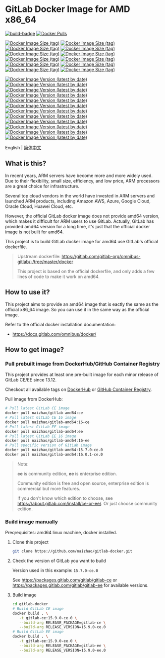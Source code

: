 # GitLab Docker Image for AMD x86_64

[![build-badge][github-actions-badge]][github-actions]
[![Docker Pulls][dockerhub-badge-pulls]][dockerhub]

[![Docker Image Size (tag)][dockerhub-badge-image-size-ce]][dockerhub]
[![Docker Image Size (tag)][dockerhub-badge-image-size-ee]][dockerhub]
[![Docker Image Size (tag)][dockerhub-badge-image-size-15-ce]][dockerhub]
[![Docker Image Size (tag)][dockerhub-badge-image-size-15-ee]][dockerhub]
[![Docker Image Size (tag)][dockerhub-badge-image-size-16.0-ce]][dockerhub]
[![Docker Image Size (tag)][dockerhub-badge-image-size-16.0-ee]][dockerhub]
[![Docker Image Size (tag)][dockerhub-badge-image-size-16.1-ce]][dockerhub]
[![Docker Image Size (tag)][dockerhub-badge-image-size-16.1-ee]][dockerhub]
[![Docker Image Size (tag)][dockerhub-badge-image-size-16.2-ce]][dockerhub]
[![Docker Image Size (tag)][dockerhub-badge-image-size-16.2-ee]][dockerhub]
[![Docker Image Size (tag)][dockerhub-badge-image-size-16.3-ce]][dockerhub]
[![Docker Image Size (tag)][dockerhub-badge-image-size-16.3-ee]][dockerhub]

[![Docker Image Version (latest by date)][dockerhub-badge-latest-version-ce]][dockerhub]
[![Docker Image Version (latest by date)][dockerhub-badge-latest-version-ee]][dockerhub]
[![Docker Image Version (latest by date)][dockerhub-badge-latest-version-15-ce]][dockerhub]
[![Docker Image Version (latest by date)][dockerhub-badge-latest-version-15-ee]][dockerhub]
[![Docker Image Version (latest by date)][dockerhub-badge-latest-version-16.0-ce]][dockerhub]
[![Docker Image Version (latest by date)][dockerhub-badge-latest-version-16.0-ee]][dockerhub]
[![Docker Image Version (latest by date)][dockerhub-badge-latest-version-16.1-ce]][dockerhub]
[![Docker Image Version (latest by date)][dockerhub-badge-latest-version-16.1-ee]][dockerhub]
[![Docker Image Version (latest by date)][dockerhub-badge-latest-version-16.2-ce]][dockerhub]
[![Docker Image Version (latest by date)][dockerhub-badge-latest-version-16.2-ee]][dockerhub]
[![Docker Image Version (latest by date)][dockerhub-badge-latest-version-16.3-ce]][dockerhub]
[![Docker Image Version (latest by date)][dockerhub-badge-latest-version-16.3-ee]][dockerhub]

[github-actions]: https://github.com/naizhao/gitlab-amd64/actions/workflows/build.yml
[github-actions-badge]: https://github.com/naizhao/gitlab-amd64/actions/workflows/build.yml/badge.svg?branch=main
[dockerhub]: https://hub.docker.com/r/naizhao/gitlab-amd64/tags
[dockerhub-badge-pulls]: https://img.shields.io/docker/pulls/naizhao/gitlab-amd64?logo=docker
[dockerhub-badge-image-size-ce]: https://img.shields.io/docker/image-size/naizhao/gitlab-amd64/ce?label=gitlab-ce&logo=docker
[dockerhub-badge-image-size-ee]: https://img.shields.io/docker/image-size/naizhao/gitlab-amd64/ee?label=gitlab-ee&logo=docker
[dockerhub-badge-image-size-15-ce]: https://img.shields.io/docker/image-size/naizhao/gitlab-amd64/15-ce?label=gitlab-15-ce&logo=docker
[dockerhub-badge-image-size-15-ee]: https://img.shields.io/docker/image-size/naizhao/gitlab-amd64/15-ee?label=gitlab-15-ee&logo=docker
[dockerhub-badge-image-size-16.0-ce]: https://img.shields.io/docker/image-size/naizhao/gitlab-amd64/16.0-ce?label=gitlab-16.0-ce&logo=docker
[dockerhub-badge-image-size-16.0-ee]: https://img.shields.io/docker/image-size/naizhao/gitlab-amd64/16.0-ee?label=gitlab-16.0-ee&logo=docker
[dockerhub-badge-image-size-16.1-ce]: https://img.shields.io/docker/image-size/naizhao/gitlab-amd64/16.1-ce?label=gitlab-16.1-ce&logo=docker
[dockerhub-badge-image-size-16.1-ee]: https://img.shields.io/docker/image-size/naizhao/gitlab-amd64/16.1-ee?label=gitlab-16.1-ee&logo=docker
[dockerhub-badge-image-size-16.2-ce]: https://img.shields.io/docker/image-size/naizhao/gitlab-amd64/16.2-ce?label=gitlab-16.2-ce&logo=docker
[dockerhub-badge-image-size-16.2-ee]: https://img.shields.io/docker/image-size/naizhao/gitlab-amd64/16.2-ee?label=gitlab-16.2-ee&logo=docker
[dockerhub-badge-image-size-16.3-ce]: https://img.shields.io/docker/image-size/naizhao/gitlab-amd64/16.3-ce?label=gitlab-16.3-ce&logo=docker
[dockerhub-badge-image-size-16.3-ee]: https://img.shields.io/docker/image-size/naizhao/gitlab-amd64/16.3-ee?label=gitlab-16.3-ee&logo=docker
[dockerhub-badge-latest-version-ce]: https://img.shields.io/docker/v/naizhao/gitlab-amd64/ce?arch=amd64&logo=docker
[dockerhub-badge-latest-version-ee]: https://img.shields.io/docker/v/naizhao/gitlab-amd64/ee?arch=amd64&logo=docker
[dockerhub-badge-latest-version-15-ce]: https://img.shields.io/docker/v/naizhao/gitlab-amd64/15-ce?arch=amd64&logo=docker
[dockerhub-badge-latest-version-15-ee]: https://img.shields.io/docker/v/naizhao/gitlab-amd64/15-ee?arch=amd64&logo=docker
[dockerhub-badge-latest-version-16.0-ce]: https://img.shields.io/docker/v/naizhao/gitlab-amd64/16.0-ce?arch=amd64&logo=docker
[dockerhub-badge-latest-version-16.0-ee]: https://img.shields.io/docker/v/naizhao/gitlab-amd64/16.0-ee?arch=amd64&logo=docker
[dockerhub-badge-latest-version-16.1-ce]: https://img.shields.io/docker/v/naizhao/gitlab-amd64/16.1-ce?arch=amd64&logo=docker
[dockerhub-badge-latest-version-16.1-ee]: https://img.shields.io/docker/v/naizhao/gitlab-amd64/16.1-ee?arch=amd64&logo=docker
[dockerhub-badge-latest-version-16.2-ce]: https://img.shields.io/docker/v/naizhao/gitlab-amd64/16.2-ce?arch=amd64&logo=docker
[dockerhub-badge-latest-version-16.2-ee]: https://img.shields.io/docker/v/naizhao/gitlab-amd64/16.2-ee?arch=amd64&logo=docker
[dockerhub-badge-latest-version-16.3-ce]: https://img.shields.io/docker/v/naizhao/gitlab-amd64/16.3-ce?arch=amd64&logo=docker
[dockerhub-badge-latest-version-16.3-ee]: https://img.shields.io/docker/v/naizhao/gitlab-amd64/16.3-ee?arch=amd64&logo=docker
[ghcr]: https://github.com/naizhao/gitlab-amd64/pkgs/container/gitlab-amd64

English | [简体中文](./README.zh-Hans.md)

## What is this?

In recent years, ARM servers have become more and more widely used. Due to their flexibility,
small size, efficiency, and low price, ARM processors are a great choice for infrastructure.

Several top cloud vendors in the world have invested in ARM servers and launched ARM products,
including Amazon AWS, Azure, Google Cloud, Oracle Cloud, Huawei Cloud, etc.

However, the official GitLab docker image does not provide amd64 version, which makes it
difficult for ARM users to use GitLab. Actually, GitLab has provided amd64 version for a long
time, it's just that the official docker image is not built for amd64.

This project is to build GitLab docker image for amd64 use GitLab's official dockerfile.

> Upstream dockerfile: <https://gitlab.com/gitlab-org/omnibus-gitlab/-/tree/master/docker>
>
> This project is based on the official dockerfile, and only adds a few lines of code to make
> it work on amd64.

## How to use it?

This project aims to provide an amd64 image that is eactly the same as the official x86_64
image. So you can use it in the same way as the official image.

Refer to the official docker installation documentation:

- <https://docs.gitlab.com/omnibus/docker/>

## How to get image?

### Pull prebuilt image from DockerHub/GitHub Container Registry

This project provides at least one pre-built image for each minor release of GitLab CE/EE
since 13.12.

Checkout all available tags on [DockerHub][dockerhub] or [GitHub Container Registry][ghcr].

Pull image from DockerHub:

```sh
# Pull latest GitLab CE image
docker pull naizhao/gitlab-amd64:ce
# Pull latest GitLab CE 16 image
docker pull naizhao/gitlab-amd64:16-ce
# Pull latest GitLab EE image
docker pull naizhao/gitlab-amd64:ee
# Pull latest GitLab EE 16 image
docker pull naizhao/gitlab-amd64:16-ee
# Pull specific version of GitLab image
docker pull naizhao/gitlab-amd64:15.7.0-ce.0
docker pull naizhao/gitlab-amd64:16.0.1-ce.0
```

> Note:
>
> **ce** is community edition, **ee** is enterprise edition.
>
> Community edition is free and open source, enterprise edition is commercial but more features.
>
> If you don't know which edition to choose, see <https://about.gitlab.com/install/ce-or-ee/>.
> Or just choose community edition.

### Build image manually

Preqrequisites: amd64 linux machine, docker installed.

1. Clone this project

   ```sh
   git clone https://github.com/naizhao/gitlab-docker.git
   ```

2. Check the version of GitLab you want to build

   Version used in this example: `15.7.0-ce.0`

   See <https://packages.gitlab.com/gitlab/gitlab-ce> or <https://packages.gitlab.com/gitlab/gitlab-ee> for available versions.

3. Build image

   ```sh
   cd gitlab-docker
   # Build GitLab CE image
   docker build . \
      -t gitlab-ce:15.9.0-ce.0 \
      --build-arg RELEASE_PACKAGE=gitlab-ce \
      --build-arg RELEASE_VERSION=15.9.0-ce.0
   # Build GitLab EE image
   docker build . \
      -t gitlab-ee:15.9.0-ee.0 \
      --build-arg RELEASE_PACKAGE=gitlab-ee \
      --build-arg RELEASE_VERSION=15.9.0-ee.0
   ```
